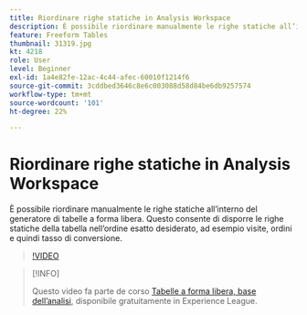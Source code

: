 ```yaml
---
title: Riordinare righe statiche in Analysis Workspace
description: È possibile riordinare manualmente le righe statiche all’interno del generatore di tabelle a forma libera. Questo consente di disporre le righe statiche della tabella nell’ordine esatto desiderato, ad esempio visite, ordini e quindi tasso di conversione.
feature: Freeform Tables
thumbnail: 31319.jpg
kt: 4218
role: User
level: Beginner
exl-id: 1a4e82fe-12ac-4c44-afec-60010f1214f6
source-git-commit: 3cddbed3646c8e6c003088d58d84be6db9257574
workflow-type: tm+mt
source-wordcount: '101'
ht-degree: 22%

---
```


# Riordinare righe statiche in Analysis Workspace

È possibile riordinare manualmente le righe statiche all’interno del generatore di tabelle a forma libera. Questo consente di disporre le righe statiche della tabella nell’ordine esatto desiderato, ad esempio visite, ordini e quindi tasso di conversione.

>[!VIDEO](https://video.tv.adobe.com/v/31319/?quality=12)

>[!INFO]
>
> Questo video fa parte de corso [Tabelle a forma libera, base dell’analisi](https://experienceleague.adobe.com/?recommended=Analytics-U-1-2020.3&amp;lang=it), disponibile gratuitamente in Experience League.
